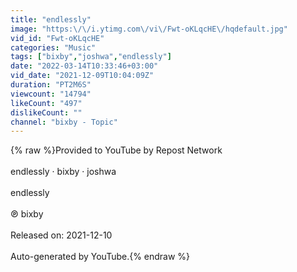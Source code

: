```yaml
---
title: "endlessly"
image: "https:\/\/i.ytimg.com\/vi\/Fwt-oKLqcHE\/hqdefault.jpg"
vid_id: "Fwt-oKLqcHE"
categories: "Music"
tags: ["bixby","joshwa","endlessly"]
date: "2022-03-14T10:33:46+03:00"
vid_date: "2021-12-09T10:04:09Z"
duration: "PT2M6S"
viewcount: "14794"
likeCount: "497"
dislikeCount: ""
channel: "bixby - Topic"
---
```

{% raw %}Provided to YouTube by Repost Network<br /><br />endlessly · bixby · joshwa<br /><br />endlessly<br /><br />℗ bixby<br /><br />Released on: 2021-12-10<br /><br />Auto-generated by YouTube.{% endraw %}
